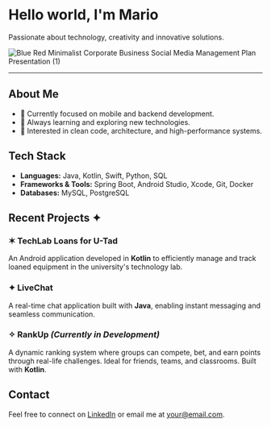 # Hello world, I'm Mario

Passionate about technology, creativity and innovative solutions.

![Blue Red Minimalist Corporate Business Social Media Management Plan Presentation (1)](https://github.com/user-attachments/assets/49fd5c58-b4d5-4575-a21d-2d5b7932c5ea)


---

## About Me
- 🎯 Currently focused on mobile and backend development.
- 🚀 Always learning and exploring new technologies.
- 📖 Interested in clean code, architecture, and high-performance systems.

## Tech Stack
- **Languages:** Java, Kotlin, Swift, Python, SQL  
- **Frameworks & Tools:** Spring Boot, Android Studio, Xcode, Git, Docker  
- **Databases:** MySQL, PostgreSQL  

## Recent Projects ✦  

### ✶ TechLab Loans for U-Tad  
An Android application developed in **Kotlin** to efficiently manage and track loaned equipment in the university's technology lab.  

### ✦ LiveChat  
A real-time chat application built with **Java**, enabling instant messaging and seamless communication.  

### ✧ RankUp _(Currently in Development)_  
A dynamic ranking system where groups can compete, bet, and earn points through real-life challenges. Ideal for friends, teams, and classrooms. Built with **Kotlin**.  

## Contact
Feel free to connect on [LinkedIn](#) or email me at [your@email.com](mailto:your@email.com).
